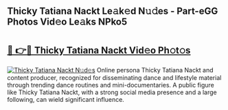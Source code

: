 ## Thicky Tatiana Nackt Le𝚊k𝚎d N𝚞𝚍es - Part-eGG Photos Vid𝚎o Le𝚊ks NPko5

# <h2><a href="http://fb3dhou.evod.top/?m=Thicky+Tatiana+Nackt">🔗 👉🔴 Thicky Tatiana Nackt Vid𝚎o Ph𝚘t𝚘s</a></h2>

[![Thicky Tatiana Nackt N𝚞d𝚎s](https://i.imgur.com/8V9OHl7.gif)](http://fb3dhou.evod.top/?m=Thicky+Tatiana+Nackt)
Online persona Thicky Tatiana Nackt and content producer, recognized for disseminating dance and lifestyle material through trending dance routines and mini-documentaries. A public figure like Thicky Tatiana Nackt, with a strong social media presence and a large following, can wield significant influence. 
